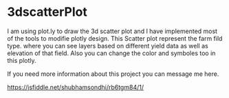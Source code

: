 # 3dscatterPlot
I am using plot.ly to draw the 3d scatter plot and I have implemented most of the tools to modifie plotly design. 
This Scatter plot represent the farm fild type. where you can see layers based on different yield data as well as elevation of that field.
Also you can change the color and symboles too in this plotly.

If you need more information about this project you can message me here.

https://jsfiddle.net/shubhamsondhi/rb6tgm84/1/

<script async src="//jsfiddle.net/shubhamsondhi/rb6tgm84/1/embed/"></script>
